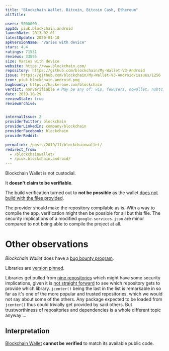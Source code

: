 ```yaml
---
title: "Blockchain Wallet. Bitcoin, Bitcoin Cash, Ethereum"
altTitle: 

users: 5000000
appId: piuk.blockchain.android
launchDate: 2013-02-01
latestUpdate: 2020-01-10
apkVersionName: "Varies with device"
stars: 4.4
ratings: 71531
reviews: 33895
size: Varies with device
website: https://www.blockchain.com/
repository: https://github.com/blockchain/My-Wallet-V3-Android
issue: https://github.com/blockchain/My-Wallet-V3-Android/issues/1256
icon: piuk.blockchain.android.png
bugbounty: https://hackerone.com/blockchain
verdict: nonverifiable # May be any of: wip, fewusers, nowallet, nobtc, custodial, nosource, nonverifiable, verifiable, bounty
date: 2019-10-29
reviewStale: true
reviewArchive:


internalIssue: 2
providerTwitter: blockchain
providerLinkedIn: company/blockchain
providerFacebook: blockchain
providerReddit: 

permalink: /posts/2019/11/blockchainwallet/
redirect_from:
  - /blockchainwallet/
  - /piuk.blockchain.android/
---
```



Blockchain Wallet is not custodial.

It **doesn't claim to be verifiable**.

The build verification turned out to **not be possible** as the wallet
[does not build with the files provided](https://github.com/blockchain/My-Wallet-V3-Android/issues/1250).

The provider should make the repository compilable as is. With a way to compile
the app, verification might then be possible for all but this file. The security
implications of a modified `google-services.json` are minor compared to not
being able to compile the project at all.


Other observations
==================

*Blockchain Wallet* does have a [bug bounty program](https://hackerone.com/blockchain).

Libraries are
[version pinned](https://github.com/blockchain/My-Wallet-V3-Android/blob/master/buildSrc/src/main/java/Dependencies.kt).

Libraries get pulled from
[nine repositories](https://github.com/blockchain/My-Wallet-V3-Android/blob/master/build.gradle#L26)
which might have some security implications, given it is
[not straight forward](https://docs.gradle.org/current/userguide/introduction_dependency_management.html#sec:dependency_resolution)
to see which repository gets to provide which library. `jcenter()` being the
last in the list is remarkable in so far as it's one of the more popular and
trusted repositories, which we would not say about some of the others. Any
package expected to be loaded from `jcenter()` thus could trivially get provided
by said others. But trustworthiness of repositories and dependencies is a whole
different topic anyway ...


Interpretation
--------------

[Blockchain Wallet](https://play.google.com/store/apps/details?id=piuk.blockchain.android)
**cannot be verified** to match its available public code.
